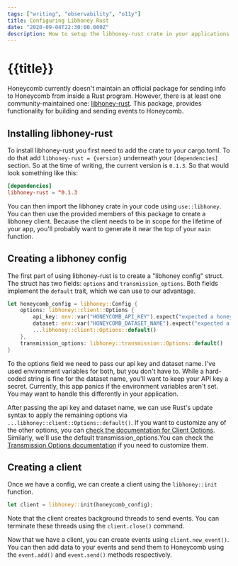 ```yaml
---
tags: ["writing", "observability", "o11y"]
title: Configuring Libhoney Rust
date: "2020-09-04T22:30:00.000Z"
description: How to setup the libhoney-rust crate in your applications so you can add observability to your Rust programs and applications. 
---
```


# {{title}}

Honeycomb currently doesn't maintain an official package for sending info to Honeycomb from inside a Rust program. However, there is at least one community-maintained one: [libhoney-rust](https://docs.rs/crate/libhoney-rust). This package, provides functionality for building and sending events to Honeycomb.   

## Installing libhoney-rust

To install libhoney-rust you first need to add the crate to your cargo.toml. To do that add `libhoney-rust = {version}` underneath your `[dependencies]` section. So at the time of writing, the current version is `0.1.3`. So that would look something like this: 

```toml
[dependencies]
libhoney-rust = ^0.1.3
```
You can then import the libhoney crate in your code using `use::libhoney`. 
You can then use the provided members of this package to create a libhoney client. Because the client needs to be in scope for the lifetime of your app, you'll probably want to generate it near the top of your `main` function. 

## Creating a libhoney config 
The first part of using libhoney-rust is to create a "libhoney config" struct. The struct has two fields: `options` and `transmission_options`. Both fields implement the `default` trait, which we can use to our advantage. 

```rust
let honeycomb_config = libhoney::Config {
    options: libhoney::client::Options {
        api_key: env::var("HONEYCOMB_API_KEY").expect("expected a honeycomb api key")
        dataset: env::var("HONEYCOMB_DATASET_NAME").expect("expected a honeycomb dataset name"),
        ...libhoney::client::Options::default()
    },
    transmission_options: libhoney::transmission::Options::default()
}
```

To the options field we need to pass our api key and dataset name. I've used environment variables for both, but you don't have to. While a hard-coded string is fine for the dataset name, you'll want to keep your API key a secret. Currently, this app panics if the environment variables aren't set. You may want to handle this differently in your application.

After passing the api key and dataset name, we can use Rust's update syntax to apply the remaining options via `...libhoney::client::Options::default()`. If you want to customize any of the other options, you can [check the documentation for Client Options](https://docs.rs/libhoney-rust/0.1.3/libhoney/client/struct.Options.html). Similarly, we'll use the default transmission_options.You can check the [Transmission Options documentation](https://docs.rs/libhoney-rust/0.1.3/libhoney/transmission/struct.Options.html) if you need to customize them.

## Creating a client

Once we have a config, we can create a client using the `libhoney::init` function. 

```rust
let client = libhoney::init(honeycomb_config);
```

Note that the client creates background threads to send events. You can terminate these threads using the `client.close()` command.

Now that we have a client, you can create events using `client.new_event()`. You can then add data to your events and send them to Honeycomb using the `event.add()` and `event.send()` methods respectively.